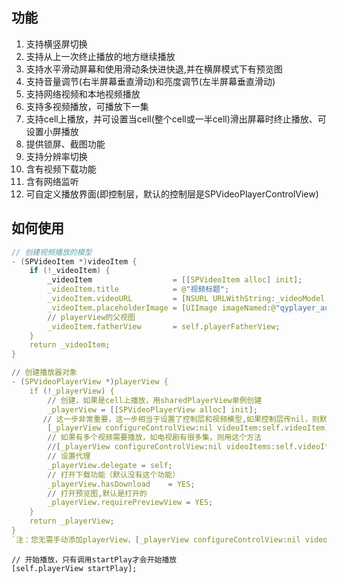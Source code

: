 ## 功能
1. 支持横竖屏切换
2. 支持从上一次终止播放的地方继续播放
3. 支持水平滑动屏幕和使用滑动条快进快退,并在横屏模式下有预览图
4. 支持音量调节(右半屏幕垂直滑动)和亮度调节(左半屏幕垂直滑动)
5. 支持网络视频和本地视频播放
6. 支持多视频播放，可播放下一集
7. 支持cell上播放，并可设置当cell(整个cell或一半cell)滑出屏幕时终止播放、可设置小屏播放
8. 提供锁屏、截图功能
9. 支持分辨率切换
10. 含有视频下载功能
11. 含有网络监听
12. 可自定义播放界面(即控制层，默认的控制层是SPVideoPlayerControlView)

## 如何使用
```C
// 创建视频播放的模型
- (SPVideoItem *)videoItem { 
    if (!_videoItem) {
        _videoItem                  = [[SPVideoItem alloc] init];
        _videoItem.title            = @"视频标题";
        _videoItem.videoURL         = [NSURL URLWithString:_videoModel.playUrl];
        _videoItem.placeholderImage = [UIImage imageNamed:@"qyplayer_aura2_background_normal_iphone_375x211_"];
        // playerView的父视图
        _videoItem.fatherView       = self.playerFatherView;
    }
    return _videoItem;
}

// 创建播放器对象
- (SPVideoPlayerView *)playerView {
    if (!_playerView) {
        // 创建，如果是cell上播放，用sharedPlayerView单例创建
        _playerView = [[SPVideoPlayerView alloc] init];
       // 这一步非常重要，这一步相当于设置了控制层和视频模型,如果控制层传nil，则默认自带的的控制层
        [_playerView configureControlView:nil videoItem:self.videoItem]; 
        // 如果有多个视频需要播放，如电视剧有很多集，则用这个方法
        //[_playerView configureControlView:nil videoItems:self.videoItems];
        // 设置代理
        _playerView.delegate = self;
        // 打开下载功能（默认没有这个功能）
        _playerView.hasDownload    = YES;
        // 打开预览图,默认是打开的
        _playerView.requirePreviewView = YES;
    }
    return _playerView;
}
`注：您无需手动添加playerView，[_playerView configureControlView:nil videoItem:self.videoItem];这一步内部会自动将playerView添加到模型中指定的fatherView上去`
``` 
```
// 开始播放，只有调用startPlay才会开始播放
[self.playerView startPlay];
```
